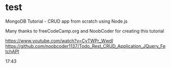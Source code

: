 # test

MongoDB Tutorial - CRUD app from scratch using Node.js

Many thanks to freeCodeCamp.org and NoobCoder for creating this tutorial

https://www.youtube.com/watch?v=CyTWPr_WwdI
https://github.com/noobcoder1137/Todo_Rest_CRUD_Application_JQuery_FetchAPI

17:43
